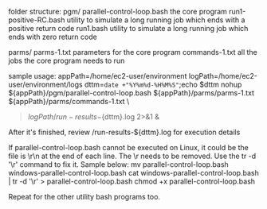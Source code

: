 folder structure:
pgm/
    parallel-control-loop.bash      the core program
    run1-positive-RC.bash           utility to simulate a long running job which ends with a positive return code
    run1.bash                       utility to simulate a long running job which ends with zero return code

parms/
    parms-1.txt                     parameters for the core program
    commands-1.txt                  all the jobs the core program needs to run



sample usage:
appPath=/home/ec2-user/environment
logPath=/home/ec2-user/environment/logs
dttm=`date +"%Y%m%d-%H%M%S"`;echo $dttm
nohup ${appPath}/pgm/parallel-control-loop.bash ${appPath}/parms/parms-1.txt ${appPath}/parms/commands-1.txt \
 > ${logPath}/run-results-${dttm}.log 2>&1 &

After it's finished, review <log-path>/run-results-${dttm}.log for execution details


If parallel-control-loop.bash cannot be executed on Linux,
it could be the file is \r\n at the end of each line. 
The \r needs to be removed. Use the tr -d '\r' command to fix it. Sample below:
mv parallel-control-loop.bash windows-parallel-control-loop.bash
cat windows-parallel-control-loop.bash | tr -d '\r' > parallel-control-loop.bash
chmod +x parallel-control-loop.bash

Repeat for the other utility bash programs too.


